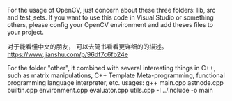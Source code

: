 For the usage of OpenCV, just concern about these three folders: lib, src and test_sets.
If you want to use this code in Visual Studio or something others, please config your OpenCV environment and add theses files to your project.

对于能看懂中文的朋友， 可以去简书看看更详细的的描述。
https://www.jianshu.com/p/96df7c6fb24e

For the folder "other", it combined with several interesting things in C++, such as matrix manipulations, C++ Template Meta-programming, functional programming language interpreter, etc.
usages:
g++ main.cpp astnode.cpp builtin.cpp environment.cpp evaluator.cpp utils.cpp -I ../include -o main
